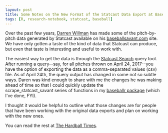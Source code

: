 ```yaml
---
layout: post
title: Some Notes on the New Format of the Statcast Data Export at Baseball Savant
tags: [R, research-notebook, statcast, baseball]
---
```


Over the past few years, [Darren Willman](https://twitter.com/darenw?ref_src=twsrc%5Egoogle%7Ctwcamp%5Eserp%7Ctwgr%5Eauthor) has made some of the pitch-by-pitch data generated by Statcast available on his [baseballsavant.com](https://baseballsavant.mlb.com) site. We have only gotten a taste of the kind of data that Statcast can produce, but even that taste is interesting and useful to work with.

The easiest way to get the data is through the [Statcast Search](https://baseballsavant.mlb.com/statcast_search) query tool. After running a query--say, for all pitches thrown on April 24, 2017--you have the option of exporting the data as a comma-separated values (csv) file. As of April 24th, the query output has changed in some not so subtle ways. Daren was kind enough to share with me the changes he was making ahead of time so that I could quickly update the scrape_statcast_savant series of functions in my [baseballr package](https://billpetti.github.io/baseballr/) (which I've done, FYI).

I thought it would be helpful to outline what those changes are for people that have been working with the original data exports and plan on working with the new ones.

You can read the rest at [The Hardball Times](http://www.hardballtimes.com/research-notebook-new-format-for-statcast-data-export-at-baseball-savant/).